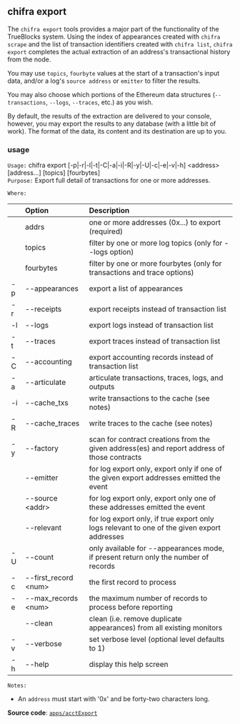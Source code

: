 ## chifra export

The `chifra export` tools provides a major part of the functionality of the TrueBlocks system. Using the index of appearances created with `chifra scrape` and the list of transaction identifiers created with `chifra list`, `chifra export` completes the actual extraction of an address's transactional history from the node.

You may use `topics`, `fourbyte` values at the start of a transaction's input data, and/or a log's `source address` or `emitter` to filter the results.

You may also choose which portions of the Ethereum data structures (`--transactions`, `--logs`, `--traces`, etc.) as you wish.

By default, the results of the extraction are delivered to your console, however, you may export the results to any database (with a little bit of work). The format of the data, its content and its destination are up to you.

### usage

`Usage:`    chifra export [-p|-r|-l|-t|-C|-a|-i|-R|-y|-U|-c|-e|-v|-h] &lt;address&gt; [address...] [topics] [fourbytes]  
`Purpose:`  Export full detail of transactions for one or more addresses.

`Where:`  

| | Option | Description |
| :----- | :----- | :---------- |
|  | addrs | one or more addresses (0x...) to export (required) |
|  | topics | filter by one or more log topics (only for --logs option) |
|  | fourbytes | filter by one or more fourbytes (only for transactions and trace options) |
| -p | --appearances | export a list of appearances |
| -r | --receipts | export receipts instead of transaction list |
| -l | --logs | export logs instead of transaction list |
| -t | --traces | export traces instead of transaction list |
| -C | --accounting | export accounting records instead of transaction list |
| -a | --articulate | articulate transactions, traces, logs, and outputs |
| -i | --cache_txs | write transactions to the cache (see notes) |
| -R | --cache_traces | write traces to the cache (see notes) |
| -y | --factory | scan for contract creations from the given address(es) and report address of those contracts |
|  | --emitter | for log export only, export only if one of the given export addresses emitted the event |
|  | --source &lt;addr&gt; | for log export only, export only one of these addresses emitted the event |
|  | --relevant | for log export only, if true export only logs relevant to one of the given export addresses |
| -U | --count | only available for --appearances mode, if present return only the number of records |
| -c | --first_record &lt;num&gt; | the first record to process |
| -e | --max_records &lt;num&gt; | the maximum number of records to process before reporting |
|  | --clean | clean (i.e. remove duplicate appearances) from all existing monitors |
| -v | --verbose | set verbose level (optional level defaults to 1) |
| -h | --help | display this help screen |

`Notes:`

- An `address` must start with '0x' and be forty-two characters long.

**Source code**: [`apps/acctExport`](https://github.com/TrueBlocks/trueblocks-core/tree/master/src/apps/acctExport)

